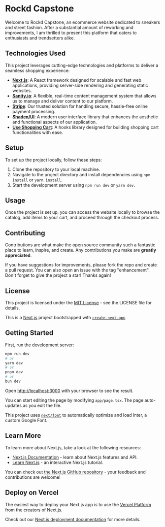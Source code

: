 # Rockd Capstone

Welcome to Rockd Capstone, an ecommerce website dedicated to sneakers and street fashion. After a substantial amount of reworking and improvements, I am thrilled to present this platform that caters to enthusiasts and trendsetters alike.

## Technologies Used

This project leverages cutting-edge technologies and platforms to deliver a seamless shopping experience:

- **[Next.js](https://nextjs.org/)**: A React framework designed for scalable and fast web applications, providing server-side rendering and generating static websites.
- **[Sanity.io](https://www.sanity.io/)**: A flexible, real-time content management system that allows us to manage and deliver content to our platform.
- **[Stripe](https://stripe.com/)**: Our trusted solution for handling secure, hassle-free online payment processing.
- **[Shadcn/UI](https://ui.shadcn.com/)**: A modern user interface library that enhances the aesthetic and functional aspects of our application.
- **[Use Shopping Cart](https://useshoppingcart.com/)**: A hooks library designed for building shopping cart functionalities with ease.

## Setup

To set up the project locally, follow these steps:

1. Clone the repository to your local machine.
2. Navigate to the project directory and install dependencies using `npm install` or `yarn install`.
3. Start the development server using `npm run dev` or `yarn dev`.

## Usage

Once the project is set up, you can access the website locally to browse the catalog, add items to your cart, and proceed through the checkout process.

## Contributing

Contributions are what make the open source community such a fantastic place to learn, inspire, and create. Any contributions you make are **greatly appreciated**.

If you have suggestions for improvements, please fork the repo and create a pull request. You can also open an issue with the tag "enhancement".
Don't forget to give the project a star! Thanks again!

## License

This project is licensed under the [MIT License](LICENSE.md) - see the LICENSE file for details.

This is a [Next.js](https://nextjs.org/) project bootstrapped with [`create-next-app`](https://github.com/vercel/next.js/tree/canary/packages/create-next-app).

## Getting Started

First, run the development server:

```bash
npm run dev
# or
yarn dev
# or
pnpm dev
# or
bun dev
```

Open [http://localhost:3000](http://localhost:3000) with your browser to see the result.

You can start editing the page by modifying `app/page.tsx`. The page auto-updates as you edit the file.

This project uses [`next/font`](https://nextjs.org/docs/basic-features/font-optimization) to automatically optimize and load Inter, a custom Google Font.

## Learn More

To learn more about Next.js, take a look at the following resources:

- [Next.js Documentation](https://nextjs.org/docs) - learn about Next.js features and API.
- [Learn Next.js](https://nextjs.org/learn) - an interactive Next.js tutorial.

You can check out [the Next.js GitHub repository](https://github.com/vercel/next.js/) - your feedback and contributions are welcome!

## Deploy on Vercel

The easiest way to deploy your Next.js app is to use the [Vercel Platform](https://vercel.com/new?utm_medium=default-template&filter=next.js&utm_source=create-next-app&utm_campaign=create-next-app-readme) from the creators of Next.js.

Check out our [Next.js deployment documentation](https://nextjs.org/docs/deployment) for more details.
